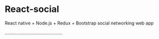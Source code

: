 # React-social
React native + Node.js + Redux + Bootstrap social networking web app

.............................................

